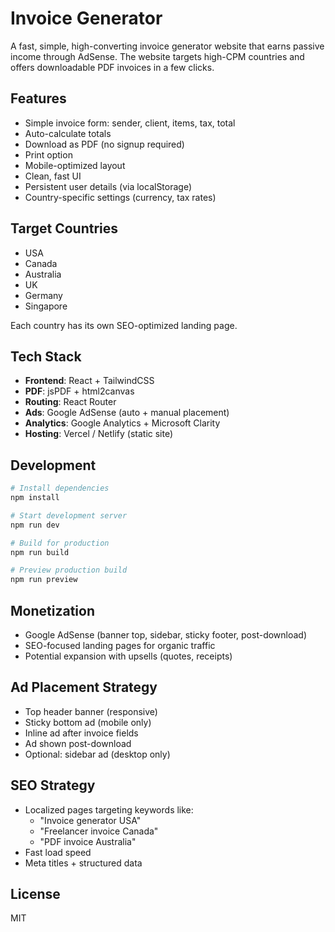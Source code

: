 # Invoice Generator

A fast, simple, high-converting invoice generator website that earns passive income through AdSense. The website targets high-CPM countries and offers downloadable PDF invoices in a few clicks.

## Features

- Simple invoice form: sender, client, items, tax, total
- Auto-calculate totals
- Download as PDF (no signup required)
- Print option
- Mobile-optimized layout
- Clean, fast UI
- Persistent user details (via localStorage)
- Country-specific settings (currency, tax rates)

## Target Countries

- USA
- Canada
- Australia
- UK
- Germany
- Singapore

Each country has its own SEO-optimized landing page.

## Tech Stack

- **Frontend**: React + TailwindCSS
- **PDF**: jsPDF + html2canvas
- **Routing**: React Router
- **Ads**: Google AdSense (auto + manual placement)
- **Analytics**: Google Analytics + Microsoft Clarity
- **Hosting**: Vercel / Netlify (static site)

## Development

```bash
# Install dependencies
npm install

# Start development server
npm run dev

# Build for production
npm run build

# Preview production build
npm run preview
```

## Monetization

- Google AdSense (banner top, sidebar, sticky footer, post-download)
- SEO-focused landing pages for organic traffic
- Potential expansion with upsells (quotes, receipts)

## Ad Placement Strategy

- Top header banner (responsive)
- Sticky bottom ad (mobile only)
- Inline ad after invoice fields
- Ad shown post-download
- Optional: sidebar ad (desktop only)

## SEO Strategy

- Localized pages targeting keywords like:
  - "Invoice generator USA"
  - "Freelancer invoice Canada"
  - "PDF invoice Australia"
- Fast load speed
- Meta titles + structured data

## License

MIT
